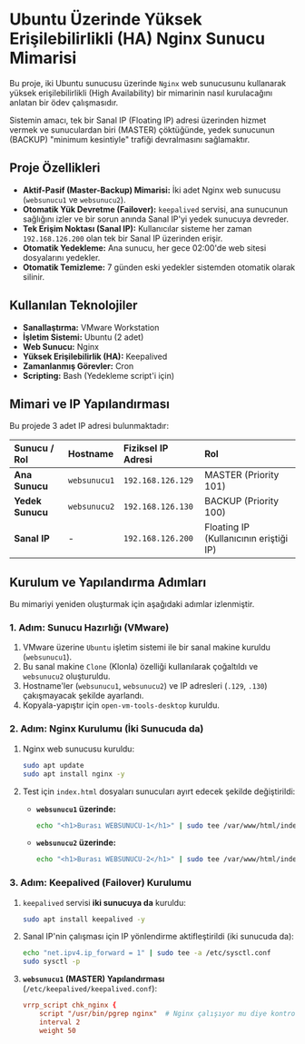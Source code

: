 # Ubuntu Üzerinde Yüksek Erişilebilirlikli (HA) Nginx Sunucu Mimarisi

Bu proje, iki Ubuntu sunucusu üzerinde `Nginx` web sunucusunu kullanarak yüksek erişilebilirlikli (High Availability) bir mimarinin nasıl kurulacağını anlatan bir ödev çalışmasıdır.

Sistemin amacı, tek bir Sanal IP (Floating IP) adresi üzerinden hizmet vermek ve sunuculardan biri (MASTER) çöktüğünde, yedek sunucunun (BACKUP) "minimum kesintiyle" trafiği devralmasını sağlamaktır.

## Proje Özellikleri

* **Aktif-Pasif (Master-Backup) Mimarisi:** İki adet Nginx web sunucusu (`websunucu1` ve `websunucu2`).
* **Otomatik Yük Devretme (Failover):** `keepalived` servisi, ana sunucunun sağlığını izler ve bir sorun anında Sanal IP'yi yedek sunucuya devreder.
* **Tek Erişim Noktası (Sanal IP):** Kullanıcılar sisteme her zaman `192.168.126.200` olan tek bir Sanal IP üzerinden erişir.
* **Otomatik Yedekleme:** Ana sunucu, her gece 02:00'de web sitesi dosyalarını yedekler.
* **Otomatik Temizleme:** 7 günden eski yedekler sistemden otomatik olarak silinir.

## Kullanılan Teknolojiler

* **Sanallaştırma:** VMware Workstation
* **İşletim Sistemi:** Ubuntu (2 adet)
* **Web Sunucu:** Nginx
* **Yüksek Erişilebilirlik (HA):** Keepalived
* **Zamanlanmış Görevler:** Cron
* **Scripting:** Bash (Yedekleme script'i için)

## Mimari ve IP Yapılandırması

Bu projede 3 adet IP adresi bulunmaktadır:

| Sunucu / Rol | Hostname | Fiziksel IP Adresi | Rol |
| :--- | :--- | :--- | :--- |
| **Ana Sunucu** | `websunucu1` | `192.168.126.129` | MASTER (Priority 101) |
| **Yedek Sunucu** | `websunucu2` | `192.168.126.130` | BACKUP (Priority 100) |
| **Sanal IP** | - | `192.168.126.200` | Floating IP (Kullanıcının eriştiği IP) |

## Kurulum ve Yapılandırma Adımları

Bu mimariyi yeniden oluşturmak için aşağıdaki adımlar izlenmiştir.

### 1. Adım: Sunucu Hazırlığı (VMware)

1.  VMware üzerine `Ubuntu` işletim sistemi ile bir sanal makine kuruldu (`websunucu1`).
2.  Bu sanal makine `Clone` (Klonla) özelliği kullanılarak çoğaltıldı ve `websunucu2` oluşturuldu.
3.  Hostname'ler (`websunucu1`, `websunucu2`) ve IP adresleri (`.129`, `.130`) çakışmayacak şekilde ayarlandı.
4.  Kopyala-yapıştır için `open-vm-tools-desktop` kuruldu.

### 2. Adım: Nginx Kurulumu (İki Sunucuda da)

1.  Nginx web sunucusu kuruldu:
    ```bash
    sudo apt update
    sudo apt install nginx -y
    ```
2.  Test için `index.html` dosyaları sunucuları ayırt edecek şekilde değiştirildi:
    
    * **`websunucu1` üzerinde:**
        ```bash
        echo "<h1>Burası WEBSUNUCU-1</h1>" | sudo tee /var/www/html/index.html
        ```
    * **`websunucu2` üzerinde:**
        ```bash
        echo "<h1>Burası WEBSUNUCU-2</h1>" | sudo tee /var/www/html/index.html
        ```

### 3. Adım: Keepalived (Failover) Kurulumu

1.  `keepalived` servisi **iki sunucuya da** kuruldu:
    ```bash
    sudo apt install keepalived -y
    ```
2.  Sanal IP'nin çalışması için IP yönlendirme aktifleştirildi (iki sunucuda da):
    ```bash
    echo "net.ipv4.ip_forward = 1" | sudo tee -a /etc/sysctl.conf
    sudo sysctl -p
    ```
3.  **`websunucu1` (MASTER) Yapılandırması** (`/etc/keepalived/keepalived.conf`):
    ```conf
    vrrp_script chk_nginx {
        script "/usr/bin/pgrep nginx"  # Nginx çalışıyor mu diye kontrol et
        interval 2
        weight 50
